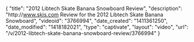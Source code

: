 {
    "title": "2012 Libtech Skate Banana Snowboard Review",
    "description": "http:\/\/www.skis.com Review for the 2012 Libtech Skate Banana Snowboard",
    "videoid": "3766994",
    "date_created": "1411361250",
    "date_modified": "1418182021",
    "type": "captivate",
    "layout": "video",
    "url": "\/v\/2012-libtech-skate-banana-snowboard-review\/3766994"
}